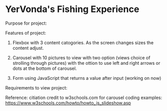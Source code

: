 # YerVonda's Fishing Experience 

Purpose for project:

Features of project:
1) Flexbox with 3 content catogories. As the screen changes sizes the content adjust.

2) Carousel with 10 pictures to view with two option (views choice of strolling through pictures) with the ottion to use left and right arrows or dots at the bottom of carousel.

3) Form using JavaScript that returns a value after input (working on now)

Requirements to view project:

Reference:
citiation credit to w3schools.com for carousel coding examples:
https://www.w3schools.com/howto/howto_js_slideshow.asp

